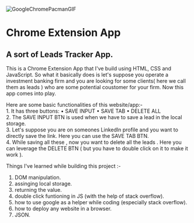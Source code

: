 ![GoogleChromePacmanGIF](https://github.com/user-attachments/assets/a1b05f57-b931-4cc8-998f-f3a55f724dbc)

<h1>Chrome Extension App</h1>
<h2>A sort of Leads Tracker App.</h2>
<p>This is a Chrome Extension App that I've build using HTML, CSS and JavaScript. So what it basically does is let's suppose you operate a investment banking firm and you are looking for some clients( here we call them as leads ) who are some potential coustomer for your firm. Now this app comes into play. </p>

<p>Here are some basic functionalities of this website/app:- <br>
1. It has three buttons: • SAVE INPUT  • SAVE TAB  • DELETE ALL <br> 
2. The SAVE INPUT BTN is used when we have to save a lead in the local storage. <br>
3. Let's suppose you are on someones LinkedIn profile and you want to directly save the link. Here you can use the SAVE TAB BTN. <br>
4. While saving all these , now you want to delete all the leads . Here you can leverage the DELETE BTN ( but you have to double click on it to make it work ). <br></p>

Things I've learned while building this project :-
1. DOM manipulation.
2. assinging local storage.
3. returning the value.
4. double click funtioning in JS (with the help of stack overflow).
5. how to use google as a helper while coding (especially stack overflow).
6. how to deploy any website in a browser.
7. JSON.
